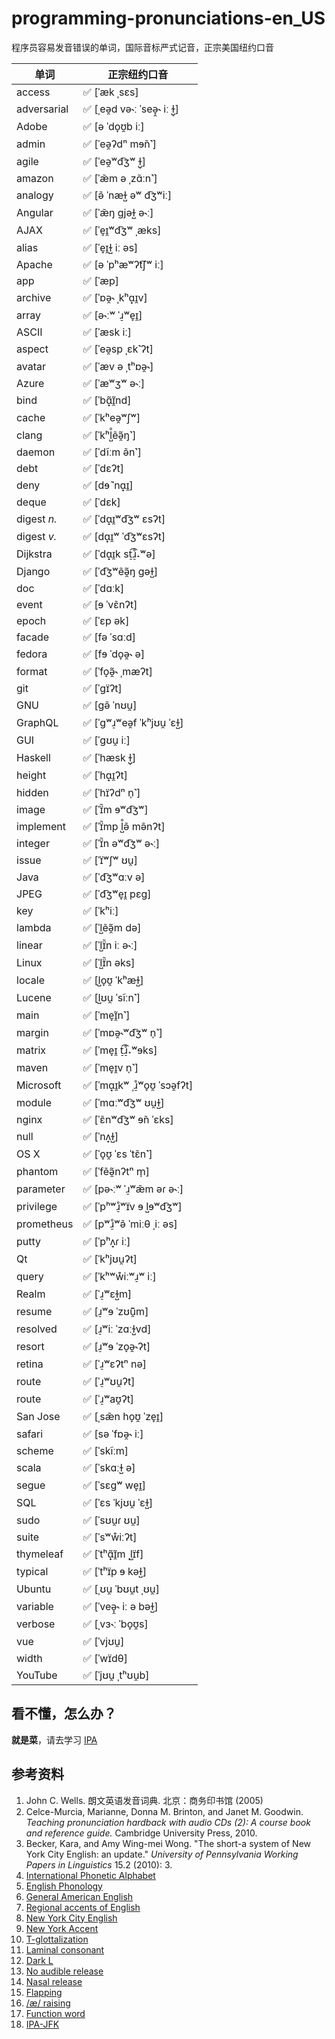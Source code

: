 # programming-pronunciations-en\_US

程序员容易发音错误的单词，国际音标严式记音，正宗美国纽约口音

| 单词 | **正宗纽约口音** |
| ---- | ------- |
| access | ✅ [ˈæk ˌsɛs] |
| adversarial | ✅ [ˌeə̯d və˞ː ˈseə̞̯˞ iː ɫ̺̩] |
| Adobe | ✅ [ə ˈdo̞ʊ̯b iː] |
| admin | ✅ [ˈeə̯ʔdⁿ mɘ̃n˺] |
| agile | ✅ [ˈeə̯ʷd͡ʒʷ ɫ̺̩] |
| amazon | ✅ [ˈæ̃m ə ˌzɑ̃ːn˺] |
| analogy | ✅ [ə̃ ˈnæɫ̺ əʷ d͡ʒʷiː] |
| Angular | ✅ [ˈæ̃ŋ ɡjəɫ̺ ə˞ː] |
| AJAX | ✅ [ˈe̞ɪ̯ʷd͡ʒʷ ˌæks] |
| alias | ✅ [ˈe̞ɪ̯ɫ̺ iː əs] |
| Apache | ✅ [ə ˈpʰæʷʔt͡ʃʷ iː] |
| app | ✅ [ˈæp] |
| archive | ✅ [ˈɒə̯˞ ˌkʰɑ̟ɪ̯v] |
| array | ✅ [ə˞ːʷ ˈɹ̠ʷe̞ɪ̯] |
| ASCII | ✅ [ˈæsk iː] |
| aspect | ✅ [ˈeə̯sp ˌɛk˺ʔt] |
| avatar | ✅ [ˈæv ə ˌtʰɒə̯˞] |
| Azure | ✅ [ˈæʷʒʷ ə˞ː] |
| bind | ✅ [ˈbɑ̟̃ɪ̯̃nd] |
| cache | ✅ [ˈkʰeə̯ʷʃʷ] |
| clang | ✅ [ˈkʰl̺̊ẽə̯̃ŋ˺] |
| daemon | ✅ [ˈdĩːm ə̃n˺] |
| debt | ✅ [ˈdɛʔt] |
| deny | ✅ [dɘ̃ ˈnɑ̟ɪ̯] |
| deque | ✅ [ˈdɛk] |
| digest _n._ | ✅ [ˈdɑ̟ɪ̯ʷd͡ʒʷ ɛsʔt] |
| digest _v._ | ✅ [dɑ̟ɪ̯ʷ ˈd͡ʒʷɛsʔt] |
| Dijkstra | ✅ [ˈdɑ̟ɪ̯k st̠͡ɹ̠̊˔ʷə] |
| Django | ✅ [ˈd͡ʒʷẽə̯̃ŋ ɡəɫ̺] |
| doc | ✅ [ˈdɑːk] |
| event | ✅ [ɘ ˈvɛ̃nʔt] |
| epoch | ✅ [ˈɛp ək] |
| facade | ✅ [fə ˈsɑːd] |
| fedora | ✅ [fɘ ˈdo̞ə̯˞ ə] |
| format | ✅ [ˈfo̞ə̯̃˞ ˌmæʔt] |
| git | ✅ [ˈɡɪ̈ʔt] |
| GNU | ✅ [ɡə̃ ˈnʊu̯] |
| GraphQL | ✅ [ˈɡʷɹ̠ʷeə̯f ˈkʰjʊu̯ ˈɛɫ̺] |
| GUI | ✅ [ˈɡʊu̯ iː] |
| Haskell | ✅ [ˈhæsk ɫ̺̩] |
| height | ✅ [ˈhɑ̟ɪ̯ʔt] |
| hidden | ✅ [ˈhɪ̈ʔdⁿ n̩˺] |
| image | ✅ [ˈɪ̈̃m ɘʷd͡ʒʷ] |
| implement | ✅ [ˈɪ̈̃mp l̺̊ə̃ mə̃nʔt] |
| integer | ✅ [ˈɪ̈̃n əʷd͡ʒʷ ə˞ː] |
| issue | ✅ [ˈɪ̈ʷʃʷ ʊu̯] |
| Java | ✅ [ˈd͡ʒʷɑːv ə] |
| JPEG | ✅ [ˈd͡ʒʷe̞ɪ̯ pɛɡ] |
| key | ✅ [ˈkʰiː] |
| lambda | ✅ [ˈl̺ẽə̯̃m də] |
| linear | ✅ [ˈl̺ɪ̈̃n iː ə˞ː] |
| Linux | ✅ [ˈl̺ɪ̈̃n əks] |
| locale | ✅ [l̺o̞ʊ̯ ˈkʰæɫ̺] |
| Lucene | ✅ [l̺ʊu̯ ˈsĩːn˺] |
| main | ✅ [ˈme̞ɪ̯̃n˺] |
| margin | ✅ [ˈmɒə̯˞ʷd͡ʒʷ n̩˺] |
| matrix | ✅ [ˈme̞ɪ̯ t̠͡ɹ̠̊˔ʷɘks] |
| maven | ✅ [ˈme̞ɪ̯v n̩˺] |
| Microsoft | ✅ [ˈmɑ̟ɪ̯kʷ ˌɹ̠̊ʷo̞ʊ̯ ˈsɔə̯fʔt] |
| module | ✅ [ˈmɑːʷd͡ʒʷ ʊu̯ɫ̺] |
| nginx | ✅ [ˈɛ̃nʷd͡ʒʷ ɘ̃n ˈɛks] |
| null | ✅ [ˈnʌ̟ɫ̺] |
| OS X | ✅ [ˈo̞ʊ̯ ˈɛs ˈtɛ̃n˺] |
| phantom | ✅ [ˈfẽə̯̃nʔtⁿ m̩] |
| parameter | ✅ [pə˞ːʷ ˈɹ̠ʷæ̃m əɾ ə˞ː] |
| privilege | ✅ [ˈpʰʷɹ̠̊ʷɪ̈v ɘ l̺ɘʷd͡ʒʷ] |
| prometheus | ✅ [pʷɹ̠̊ʷə̃ ˈmiːθ ˌiː əs] |
| putty | ✅ [ˈpʰʌ̟ɾ iː] |
| Qt | ✅ [ˈkʰjʊu̯ʔt] |
| query | ✅ [ˈkʰʷẘiːʷɹ̠ʷ iː] |
| Realm | ✅ [ˈɹ̠ʷɛɫ̺m] |
| resume | ✅ [ɹ̠ʷɘ ˈzʊ̃ũ̯m] |
| resolved | ✅ [ɹ̠ʷiː ˈzɑːɫ̺vd] |
| resort | ✅ [ɹ̠ʷɘ ˈzo̞ə̯˞ʔt] |
| retina | ✅ [ˈɹ̠ʷɛʔtⁿ nə] |
| route | ✅ [ˈɹ̠ʷʊu̯ʔt] |
| route | ✅ [ˈɹ̠ʷaʊ̯ʔt] |
| San Jose | ✅ [ˌsæ̃n ho̞ʊ̯ ˈze̞ɪ̯] |
| safari | ✅ [sə ˈfɒə̯˞ iː] |
| scheme | ✅ [ˈskĩːm] |
| scala | ✅ [ˈskɑːɫ̺ ə] |
| segue | ✅ [ˈsɛɡʷ we̞ɪ̯] |
| SQL | ✅ [ˈɛs ˈkjʊu̯ ˈɛɫ̺] |
| sudo | ✅ [ˈsʊu̯ɾ ʊu̯] |
| suite | ✅ [ˈsʷẘiːʔt] |
| thymeleaf | ✅ [ˈtʰɑ̟̃ɪ̯̃m ˌl̺ɪ̈f] |
| typical | ✅ [ˈtʰɪ̈p ɘ kəɫ̺] |
| Ubuntu | ✅ [ˌʊu̯ ˈbʊu̯t ˌʊu̯] |
| variable | ✅ [ˈveə̞̯˞ iː ə bəɫ̺] |
| verbose | ✅ [ˌvɜ˞ː ˈbo̞ʊ̯s] |
| vue | ✅ [ˈvjʊu̯] |
| width | ✅ [ˈwɪ̈dθ] |
| YouTube | ✅ [ˈjʊu̯ ˌtʰʊu̯b] |


## 看不懂，怎么办？

**就是菜**，请去学习 [IPA](https://en.wikipedia.org/wiki/International_Phonetic_Alphabet)

## 参考资料

1. John C. Wells. 朗文英语发音词典. 北京：商务印书馆 (2005)
1. Celce-Murcia, Marianne, Donna M. Brinton, and Janet M. Goodwin. _Teaching pronunciation hardback with audio CDs (2): A course book and reference guide._ Cambridge University Press, 2010.
1. Becker, Kara, and Amy Wing-mei Wong. "The short-a system of New York City English: an update." _University of Pennsylvania Working Papers in Linguistics_ 15.2 (2010): 3.
1. [International Phonetic Alphabet](https://en.wikipedia.org/wiki/International_Phonetic_Alphabet)
1. [English Phonology](https://en.wikipedia.org/wiki/English_Phonology)
1. [General American English](https://en.wikipedia.org/wiki/General_American_English)
1. [Regional accents of English](https://en.wikipedia.org/wiki/Regional_accents_of_English)
1. [New York City English](https://en.wikipedia.org/wiki/New_York_City_English)
1. [New York Accent](https://en.wikipedia.org/wiki/New_York_accent)
1. [T-glottalization](https://en.wikipedia.org/wiki/T-glottalization)
1. [Laminal consonant](https://en.wikipedia.org/wiki/Laminal_consonant)
1. [Dark L](https://en.wikipedia.org/wiki/Voiced_dental,_alveolar_and_postalveolar_lateral_approximants#Dark_L)
1. [No audible release](https://en.wikipedia.org/wiki/No_audible_release)
1. [Nasal release](https://en.wikipedia.org/wiki/Nasal_release)
1. [Flapping](https://en.wikipedia.org/wiki/Flapping)
1. [/æ/ raising](https://en.wikipedia.org/wiki//%C3%A6/_raising)
1. [Function word](https://en.wikipedia.org/wiki/Function_word)
1. [IPA-JFK](https://github.com/b1f6c1c4/IPA-JFK)
